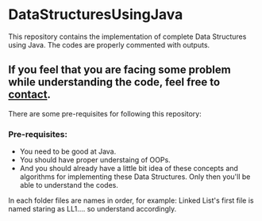 # DataStructuresUsingJava
This repository contains the implementation of complete Data Structures using Java. The codes are properly commented with outputs.

## If you feel that you are facing some problem while understanding the code, feel free to <a href="http://aboutaakash.in/contact">contact</a>.

There are some pre-requisites for following this repository:

### Pre-requisites:
<ul>
  <li> You need to be good at Java.</li>
  <li> You should have proper understaing of OOPs.</li>
  <li> And you should already have a little bit idea of these concepts and algorithms for implementing these Data Structures. Only then you'll be able to understand the codes.</li>
 </ul>
 
 In each folder files are names in order, for example: Linked List's first file is named staring as LL1.... so understand accordingly.

